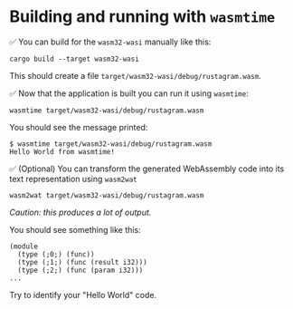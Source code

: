 # Building and running with `wasmtime`

✅ You can build for the `wasm32-wasi` manually like this:

```
cargo build --target wasm32-wasi
```

This should create a file `target/wasm32-wasi/debug/rustagram.wasm`.

✅ Now that the application is built you can run it using `wasmtime`:

```
wasmtime target/wasm32-wasi/debug/rustagram.wasm
```

You should see the message printed:

```
$ wasmtime target/wasm32-wasi/debug/rustagram.wasm
Hello World from wasmtime!
```

✅ (Optional) You can transform the generated WebAssembly code into its text representation using `wasm2wat`

```
wasm2wat target/wasm32-wasi/debug/rustagram.wasm
```

_Caution: this produces a lot of output._

You should see something like this:

```
(module
  (type (;0;) (func))
  (type (;1;) (func (result i32)))
  (type (;2;) (func (param i32)))
...
```

Try to identify your "Hello World" code.
